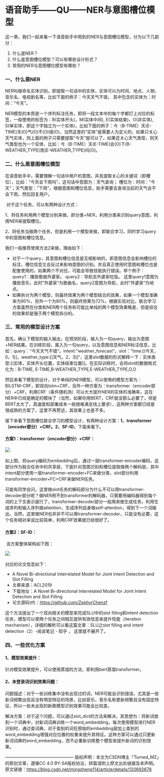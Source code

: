 # 语音助手——QU——NER与意图槽位模型

这一章，我们一起来看一下语音助手中用到的NER与意图槽位模型，分为以下几部分：

1.  什么是NER？
2.  什么是意图槽位模型？可以有哪些设计形式？
3.  常用的NER与意图槽位模型有哪些？

### 一、什么是NER

​        NER叫做命名实体识别，即提取一句话中的实体，实体可以为时间、地点、人物、音乐名、电视剧名等，比如下面的例子：今天天气不错， 其中包含的实体为：时间：“今天”。

​    	NER模型的本质是一个序列标注任务，即将一段文本中的每个字都打上对应的标签，一般使用的标签为：B(实体开头)，M(实体中间), E(实体结束)，O(非实体), S(单实体，即这个字独立为一个实体)，比如下面的例子：今（B-TIME）天(E-TIME)天(O)气(O)不(O)错(O)，当然这里的“实体”是需要人为定义的，如果只关心天气实体，则上面的例子只需要提取“今天”就可以了，如果还关心天气类型，则天气类型也为一个实体，比如：今（B-TIME）天(E-TIME)会(O)下(B-WEATHER_TYPE)雨(E-WEATHER_TYPE)吗(O)。

### 二、什么是意图槽位模型

​        在语音助手中，需要理解一句话中用户的意图，并且提取关心的关键词（即槽位），比如：“今天会下雨吗”，这句话中意图为：天气查询； 槽位为：时间：”今天“；天气类型：”下雨“。根据意图和槽位信息，助手需要去查询当前的天气会不会下雨，然后回复用户。

​    	对于这个任务，可以有两种设计方式：

​		1、将任务利用两个模型分别来做，即分类+NER，利用分类来识别query意图，利用NER来提取槽位。

​		2、将任务当做两个任务，但是利用一个模型来做，即联合学习，同时学习query中的意图和槽位信息。

我们一般推荐使用方法2来做，理由如下：

* 对于一个query，其意图和槽位信息是互相影响的，即意图信息会影响槽位的标注，槽位信息又会反过来影响意图的识别。并且真正使用时意图和槽位也是配套使用的，如果两个不对应，可能会导致技能执行错误。举个例子：query1：播放歌曲外婆家。 query2：导航去外婆家吃饭。 这里query1意图为播放音乐，此时”外婆家“为歌曲名，query2意图为导航，此时”外婆家“为地点。
* 如果拆分为两个模型，则最终效果为两个模型结合的效果，如果一个模型准确率为90%，另外一个为80%，则最终效果为72%，根据实验对比，联合学习方案虽然在分类和NER两个任务和可能比单纯的两个模型效果略差，但是综合的效果却是强于两个模型拆分的。

### 三、常用的模型设计方案

​        首先，确认下模型的输入输出，在预测阶段，输入为一句query，输出为意图+NER结果。在训练阶段，属入为一句query，以及意图信息和NER标注信息，比如：query：”今天天气不错“。intent:"weather_forecast"，slot：”time:[(今天，0，1)]，weather_type:[(天气，2，3)]“，这里slot数据的形式解释一下：实体类型:[(实体，实体开头位置，实体结束位置)]。在实际训练时，会将slot的数据格式化为：B-TIME, E-TIME,B-WEATHER_TYPE,E-WEATHER_TYPE,O,O

​    	然后来看下模型的设计，对于单纯的NER模型，可以使用的模型方案为：BILSTM-CRF，即双向lstm+CRF，另外一种方案为：transformer（encoder部分）+CRF，利用CRF（条件随机场）可以大大提升NER的实体的准确率，这在NER中已经是确定的模块了（当然，如果你用BERT，CRF就没那么必要了，但是BERT太大了，其速度和部署成本一般很难满足线上要求），这两种方案都已经是很成熟的方案了，这里不再赘述，其效果上也差不多。

​    	接下来看下意图槽位联合学习的模型设计，有两种设计方案：**1、transformer（encoder部分）+CRF。2、SF-ID**。下面来看下。

#### 方案1：transformer（encoder部分）+CRF：

![](..\..\\images\ransformer(encoder部分)+CRF.png)

​	    如上图，将query编码为embedding后，通过一层transformer-encoder编码，这部分作为联合任务中的共享层，下面针对意图识别和槽位提取做两个解码层，其中intent部分使用一层transformer-encoder+FC来做分类，slot部分利用transformer-encoder+FC+CRF来做NER任务。

​	    可能有同学会问，这里做slot任务的解码部分为什么不可以用transformer-decoder部分呢？做NER用不到transformer的解码器，只需要用编码器得到每个词的上下文表示就行了，transformer-decoder部分一般用来做生成任务，利用生成序列和输入序列做attention，生成序列自身做self-attention，得到下一个词输出。当然，这里做NER也并非不可以用transformer-decoder，只是没有必要，这个任务相对来说比较简单，利用CRF效果就已经很好了。

#### 方案2：SF-ID：

​    该方案整体架构如下图：

![](..\..\\images\SF-ID.png)

对应的论文信息如下：

* A Novel Bi-directional Interrelated Model for Joint Intent Detection and Slot Filling
* 文章来源：ACL2019
* 下载地址：A Novel Bi-directional Interrelated Model for Joint Intent Detection and Slot Filling
* 论文源码(tf)：https://github.com/ZephyrChenzf

这个方法提出了一个双向相关的模型来完成SLU中的slot filling和intent detection任务，模型可以使两个任务之间相互提供有效信息来提升性能（iteration mechanism），详细的解析可以看这篇文章：SLU之slot filling and intent detection（2）-阅读笔记 - 知乎 ， 这里就不展开了。

### 四、一些优化方案

#### 1、模型效果提升：

​	 	针对模型效果提升，可以使用蒸馏的方法，即利用bert蒸馏transformer。

#### 2、未登录词识别效果问题：

​    	问题描述：对于一些训练集中没有出现过的词，NER可能会识别错误，尤其是一些新词频繁出现且没有明显特征的场景，比如音乐，音乐名称更新频繁且没有固定特征，所以一些未出现的新歌模型识别效果可能会比较差。

​    	解决方案：对于这个问题，可以通过slot_dict的方法来解决，其思想为：将新词放到一个词典中，对新词词典训练一个word_embedding，每次使用模型进行NER识别时，通过查词典，对于查到的词在原始的embedding层加上查到的word_embedding增强对应位置的权重来提升其特征。这种方案可以通过只更新新词词典的word_embedding，而不必重新训练整个模型来提升新词的识别效果。

————————————————
版权声明：本文为CSDN博主「Turned_MZ」的原创文章，遵循CC 4.0 BY-SA版权协议，转载请附上原文出处链接及本声明。
原文链接：https://blog.csdn.net/mingzheng114/article/details/120692678